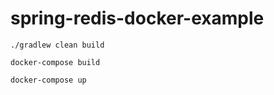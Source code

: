 # spring-redis-docker-example

```
./gradlew clean build

docker-compose build

docker-compose up
```
